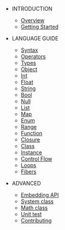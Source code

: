 * INTRODUCTION

  * [Overview](README.md)
  * [Getting Started](quickstart.md)

* LANGUAGE GUIDE

  * [Syntax](syntax.md)
  * [Operators](operators.md)
  * [Types](types.md)
  * [Object](object.md)
  * [Int](int.md)
  * [Float](float.md)
  * [String](string.md)
  * [Bool](bool.md)
  * [Null](null.md)
  * [List](list.md)
  * [Map](map.md)
  * [Enum](enum.md)
  * [Range](range.md)
  * [Function](func.md)
  * [Closure](closure.md)
  * [Class](class.md)
  * [Instance](instance.md)
  * [Control Flow](controlflow.md)
  * [Loops](loop.md)
  * [Fibers](fiber.md)

* ADVANCED

  * [Embedding API](api.md)
  * [System class](system.md)
  * [Math class](math.md)
  * [Unit test](unittest.md)
  * [Contributing](contrib.md)





